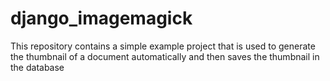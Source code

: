 # django_imagemagick
This repository contains a simple example project that is used to generate the thumbnail of a document automatically and then saves the thumbnail in the database
